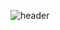 ![header](https://capsule-render.vercel.app/api?type=venom&color=auto&height=300&section=header&text=dodokim98💻%20&fontSize=90)
